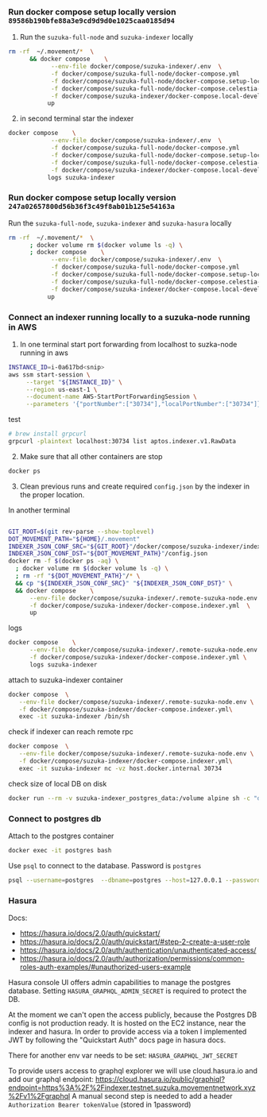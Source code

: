 ###  Run docker compose setup locally version `89586b190bfe88a3e9cd9d9d0e1025caa0185d94`
1.  Run the `suzuka-full-node` and `suzuka-indexer` locally
```bash
rm -rf  ~/.movement/*  \
      && docker compose    \
            --env-file docker/compose/suzuka-indexer/.env  \
            -f docker/compose/suzuka-full-node/docker-compose.yml       \
            -f docker/compose/suzuka-full-node/docker-compose.setup-local.yml      \
            -f docker/compose/suzuka-full-node/docker-compose.celestia-local.yml  \
            -f docker/compose/suzuka-indexer/docker-compose.local-development.indexer.yml  \
           up
```

2.  in second terminal star the indexer
```bash
docker compose    \
            --env-file docker/compose/suzuka-indexer/.env  \
            -f docker/compose/suzuka-full-node/docker-compose.yml       \
            -f docker/compose/suzuka-full-node/docker-compose.setup-local.yml      \
            -f docker/compose/suzuka-full-node/docker-compose.celestia-local.yml  \
            -f docker/compose/suzuka-indexer/docker-compose.local-development.indexer.yml  \
           logs suzuka-indexer
```

###  Run docker compose setup locally version `247a02657800d56b36f3c49f8ab01b125e54163a`

Run the `suzuka-full-node`, `suzuka-indexer` and `suzuka-hasura` locally
```bash
rm -rf  ~/.movement/*  \
      ; docker volume rm $(docker volume ls -q) \
      ; docker compose    \
            --env-file docker/compose/suzuka-indexer/.env  \
            -f docker/compose/suzuka-full-node/docker-compose.yml       \
            -f docker/compose/suzuka-full-node/docker-compose.setup-local.yml      \
            -f docker/compose/suzuka-full-node/docker-compose.celestia-local.yml  \
            -f docker/compose/suzuka-indexer/docker-compose.local-development.indexer.yml  \
           up
```

### Connect an indexer running locally to a suzuka-node running in AWS

1. In one terminal start port forwarding from localhost to suzka-node running in aws
```bash
INSTANCE_ID=i-0a617bd<snip>
aws ssm start-session \
     --target "${INSTANCE_ID}" \
     --region us-east-1 \
     --document-name AWS-StartPortForwardingSession \
     --parameters '{"portNumber":["30734"],"localPortNumber":["30734"]}'
```

test
```bash
# brew install grpcurl
grpcurl -plaintext localhost:30734 list aptos.indexer.v1.RawData
```

2. Make sure that all other containers are stop
```bash
docker ps
```

3. Clean previous runs and create required `config.json` by the indexer in the 
proper location.

In another terminal
```bash

GIT_ROOT=$(git rev-parse --show-toplevel)
DOT_MOVEMENT_PATH="${HOME}/.movement" 
INDEXER_JSON_CONF_SRC="${GIT_ROOT}"/docker/compose/suzuka-indexer/indexer-config.json
INDEXER_JSON_CONF_DST="${DOT_MOVEMENT_PATH}"/config.json
docker rm -f $(docker ps -aq) \
  ; docker volume rm $(docker volume ls -q) \
  ; rm -rf "${DOT_MOVEMENT_PATH}"/* \
  && cp "${INDEXER_JSON_CONF_SRC}" "${INDEXER_JSON_CONF_DST}" \
  && docker compose    \
      --env-file docker/compose/suzuka-indexer/.remote-suzuka-node.env  \
      -f docker/compose/suzuka-indexer/docker-compose.indexer.yml  \
      up
```

logs
```bash
docker compose    \
      --env-file docker/compose/suzuka-indexer/.remote-suzuka-node.env  \
      -f docker/compose/suzuka-indexer/docker-compose.indexer.yml \
      logs suzuka-indexer
```

attach to suzuka-indexer container
```bash
docker compose  \
   --env-file docker/compose/suzuka-indexer/.remote-suzuka-node.env \
   -f docker/compose/suzuka-indexer/docker-compose.indexer.yml\
   exec -it suzuka-indexer /bin/sh
```

check if indexer can reach remote rpc
```bash
docker compose  \
   --env-file docker/compose/suzuka-indexer/.remote-suzuka-node.env \
   -f docker/compose/suzuka-indexer/docker-compose.indexer.yml\
   exec -it suzuka-indexer nc -vz host.docker.internal 30734
```

check size of local DB on disk
```bash
docker run --rm -v suzuka-indexer_postgres_data:/volume alpine sh -c "du -sh /volume"
```

### Connect to postgres db

Attach to the postgres container
```bash
docker exec -it postgres bash
```

Use `psql` to connect to the database. Password is `postgres`
```bash
psql --username=postgres  --dbname=postgres --host=127.0.0.1 --password
```

### Hasura
Docs:
- https://hasura.io/docs/2.0/auth/quickstart/
- https://hasura.io/docs/2.0/auth/quickstart/#step-2-create-a-user-role
- https://hasura.io/docs/2.0/auth/authentication/unauthenticated-access/
- https://hasura.io/docs/2.0/auth/authorization/permissions/common-roles-auth-examples/#unauthorized-users-example

Hasura console UI offers admin capabilities to manage the postgres database.
Setting `HASURA_GRAPHQL_ADMIN_SECRET` is required to protect the DB.

At the moment we can't open the access publicly, because the Postgres DB config is not
production ready. It is hosted on the EC2 instance, near the indexer and hasura.
In order to provide access via a token I implemented JWT by following the "Quickstart Auth"
docs page in hasura docs.

There for another env var needs to be set: `HASURA_GRAPHQL_JWT_SECRET`

To provide users access to graphql explorer we will use  cloud.hasura.io and
add our graphql endpoint: https://cloud.hasura.io/public/graphiql?endpoint=https%3A%2F%2Findexer.testnet.suzuka.movementnetwork.xyz%2Fv1%2Fgraphql
A manual second step is needed to add a header `Authorization Bearer tokenValue`
(stored in 1password)